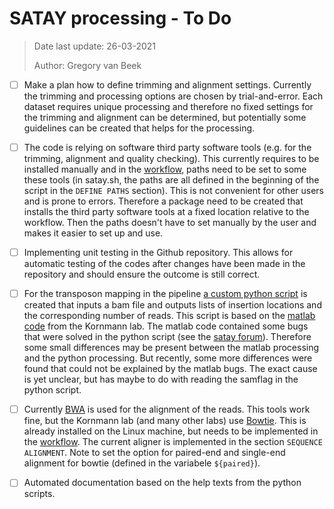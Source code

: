 # SATAY processing - To Do

> Date last update: 26-03-2021
>
> Author: Gregory van Beek

- [ ] Make a plan how to define trimming and alignment settings.
Currently the trimming and processing options are chosen by trial-and-error.
Each dataset requires unique processing and therefore no fixed settings for the trimming and alignment can be determined, but potentially some guidelines can be created that helps for the processing.

- [ ] The code is relying on software third party software tools (e.g. for the trimming, alignment and quality checking).
This currently requires to be installed manually and in the [workflow](https://github.com/leilaicruz/LaanLab-SATAY-DataAnalysis/blob/master/satay.sh), paths need to be set to some these tools (in satay.sh, the paths are all defined in the beginning of the script in the `DEFINE PATHS` section). This is not convenient for other users and is prone to errors.
Therefore a package need to be created that installs the third party software tools at a fixed location relative to the workflow.
Then the paths doesn't have to set manually by the user and makes it easier to set up and use.

- [ ] Implementing unit testing in the Github repository. This allows for automatic testing of the codes after changes have been made in the repository and should ensure the outcome is still correct.

- [ ] For the transposon mapping in the pipeline [a custom python script](https://github.com/leilaicruz/LaanLab-SATAY-DataAnalysis/blob/master/python_transposonmapping/transposonmapping_satay.py) is created that inputs a bam file and outputs lists of insertion locations and the corresponding number of reads. This script is based on the [matlab code](https://sites.google.com/site/satayusers/complete-protocol/bioinformatics-analysis/matlab-script) from the Kornmann lab.
The matlab code contained some bugs that were solved in the python script (see the [satay forum](https://groups.google.com/g/satayusers/search?q=matlab)). Therefore some small differences may be present between the matlab processing and the python processing. But recently, some more differences were found that could not be explained by the matlab bugs.
The exact cause is yet unclear, but has maybe to do with reading the samflag in the python script.

- [ ] Currently [BWA](http://bio-bwa.sourceforge.net/bwa.shtml) is used for the alignment of the reads.
This tools work fine, but the Kornmann lab (and many other labs) use [Bowtie](http://bowtie-bio.sourceforge.net/index.shtml).
This is already installed on the Linux machine, but needs to be implemented in the [workflow](https://github.com/leilaicruz/LaanLab-SATAY-DataAnalysis/blob/master/satay.sh).
The current aligner is implemented in the section `SEQUENCE ALIGNMENT`.
Note to set the option for paired-end and single-end alignment for bowtie (defined in the variabele `${paired}`).

- [ ] Automated documentation based on the help texts from the python scripts.
